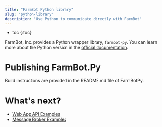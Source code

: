 ```yaml
---
title: "FarmBot Python library"
slug: "python-library"
description: "Use Python to communicate directly with FarmBot"
---
```


* toc
{:toc}

FarmBot, Inc. provides a Python wrapper library, `farmbot-py`. You can learn more about the Python version in the [official documentation](https://github.com/FarmBot/farmbot-py).

# Publishing FarmBot.Py

Build instructions are provided in the README.md file of FarmBotPy.

# What's next?

 * [Web App API Examples](../python/web-app-api-examples.md)
 * [Message Broker Examples](../python/message-broker-examples.md)
